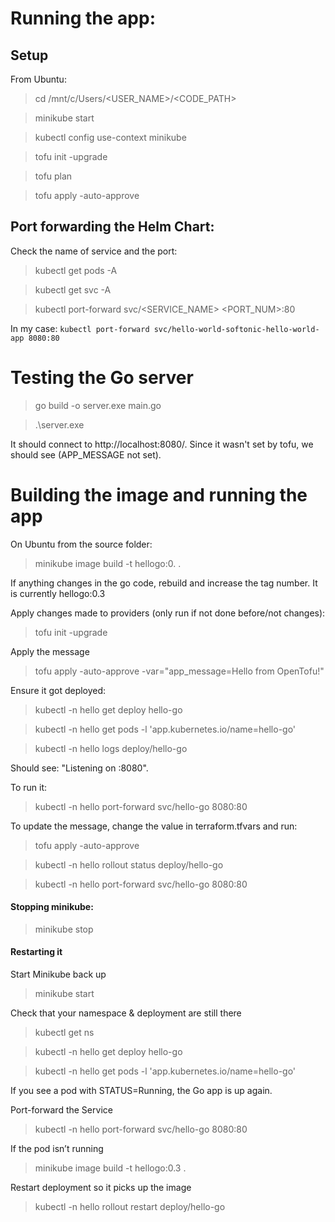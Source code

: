 # Running the app:

## Setup
From Ubuntu:
> cd /mnt/c/Users/<USER_NAME>/<CODE_PATH>

> minikube start

> kubectl config use-context minikube

> tofu init -upgrade

> tofu plan

> tofu apply -auto-approve


## Port forwarding the Helm Chart:

Check the name of service and the port:
> kubectl get pods -A

> kubectl get svc -A

> kubectl port-forward svc/<SERVICE_NAME> <PORT_NUM>:80

In my case: `kubectl port-forward svc/hello-world-softonic-hello-world-app 8080:80`

# Testing the Go server
> go build -o server.exe main.go

> .\server.exe

It should connect to http://localhost:8080/.
Since it wasn't set by tofu, we should see (APP_MESSAGE not set).

# Building the image and running the app

On Ubuntu from the source folder:
> minikube image build -t hellogo:0.<TAG NUM> .

If anything changes in the go code, rebuild and increase the tag number. It is currently hellogo:0.3


Apply changes made to providers (only run if not done before/not changes):
> tofu init -upgrade

Apply the message
> tofu apply -auto-approve -var="app_message=Hello from OpenTofu!"

Ensure it got deployed:
> kubectl -n hello get deploy hello-go

> kubectl -n hello get pods -l 'app.kubernetes.io/name=hello-go'

> kubectl -n hello logs deploy/hello-go

Should see: "Listening on :8080".

To run it:
> kubectl -n hello port-forward svc/hello-go 8080:80

To update the message, change the value in terraform.tfvars and run:
> tofu apply -auto-approve

> kubectl -n hello rollout status deploy/hello-go

> kubectl -n hello port-forward svc/hello-go 8080:80


#### Stopping minikube:
> minikube stop

#### Restarting it

Start Minikube back up
> minikube start

Check that your namespace & deployment are still there
> kubectl get ns

> kubectl -n hello get deploy hello-go

> kubectl -n hello get pods -l 'app.kubernetes.io/name=hello-go'

If you see a pod with STATUS=Running, the Go app is up again.

Port-forward the Service
> kubectl -n hello port-forward svc/hello-go 8080:80

If the pod isn’t running
> minikube image build -t hellogo:0.3 .

Restart deployment so it picks up the image
> kubectl -n hello rollout restart deploy/hello-go